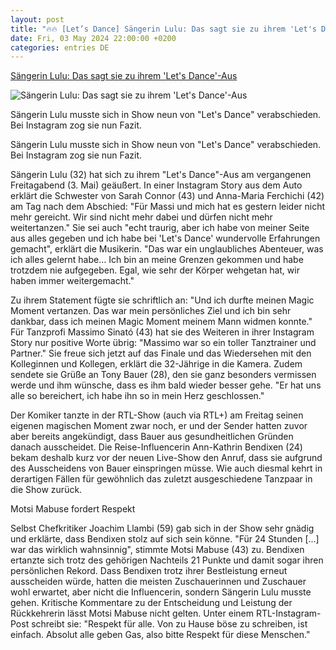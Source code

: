 ```yaml
---
layout: post
title: "🔥🔥 [Let’s Dance] Sängerin Lulu: Das sagt sie zu ihrem 'Let's Dance'-Aus"
date: Fri, 03 May 2024 22:00:00 +0200
categories: entries DE
---
```

[Sängerin Lulu: Das sagt sie zu ihrem 'Let's Dance'-Aus](https://www.stern.de/kultur/saengerin-lulu--das-sagt-sie-zu-ihrem--let-s-dance--aus-34684596.html)

![Sängerin Lulu: Das sagt sie zu ihrem 'Let's Dance'-Aus](https://image.stern.de/34684600/t/cY/v1/w1440/r1.7778/-/04--das-sagt-sie-zu-ihrem--let-s-dance--aus---16-9---spoton-article-1066202.jpg)

Sängerin Lulu musste sich in Show neun von "Let's Dance" verabschieden. Bei Instagram zog sie nun Fazit.

Sängerin Lulu musste sich in Show neun von "Let's Dance" verabschieden. Bei Instagram zog sie nun Fazit.

Sängerin Lulu (32) hat sich zu ihrem "Let's Dance"-Aus am vergangenen Freitagabend (3. Mai) geäußert. In einer Instagram Story aus dem Auto erklärt die Schwester von Sarah Connor (43) und Anna-Maria Ferchichi (42) am Tag nach dem Abschied: "Für Massi und mich hat es gestern leider nicht mehr gereicht. Wir sind nicht mehr dabei und dürfen nicht mehr weitertanzen." Sie sei auch "echt traurig, aber ich habe von meiner Seite aus alles gegeben und ich habe bei 'Let's Dance' wundervolle Erfahrungen gemacht", erklärt die Musikerin. "Das war ein unglaubliches Abenteuer, was ich alles gelernt habe... Ich bin an meine Grenzen gekommen und habe trotzdem nie aufgegeben. Egal, wie sehr der Körper wehgetan hat, wir haben immer weitergemacht."

Zu ihrem Statement fügte sie schriftlich an: "Und ich durfte meinen Magic Moment vertanzen. Das war mein persönliches Ziel und ich bin sehr dankbar, dass ich meinen Magic Moment meinem Mann widmen konnte." Für Tanzprofi Massimo Sinató (43) hat sie des Weiteren in ihrer Instagram Story nur positive Worte übrig: "Massimo war so ein toller Tanztrainer und Partner." Sie freue sich jetzt auf das Finale und das Wiedersehen mit den Kolleginnen und Kollegen, erklärt die 32-Jährige in die Kamera. Zudem sendete sie Grüße an Tony Bauer (28), den sie ganz besonders vermissen werde und ihm wünsche, dass es ihm bald wieder besser gehe. "Er hat uns alle so bereichert, ich habe ihn so in mein Herz geschlossen."

Der Komiker tanzte in der RTL-Show (auch via RTL+) am Freitag seinen eigenen magischen Moment zwar noch, er und der Sender hatten zuvor aber bereits angekündigt, dass Bauer aus gesundheitlichen Gründen danach ausscheidet. Die Reise-Influencerin Ann-Kathrin Bendixen (24) bekam deshalb kurz vor der neuen Live-Show den Anruf, dass sie aufgrund des Ausscheidens von Bauer einspringen müsse. Wie auch diesmal kehrt in derartigen Fällen für gewöhnlich das zuletzt ausgeschiedene Tanzpaar in die Show zurück.

Motsi Mabuse fordert Respekt

Selbst Chefkritiker Joachim Llambi (59) gab sich in der Show sehr gnädig und erklärte, dass Bendixen stolz auf sich sein könne. "Für 24 Stunden [...] war das wirklich wahnsinnig", stimmte Motsi Mabuse (43) zu. Bendixen ertanzte sich trotz des gehörigen Nachteils 21 Punkte und damit sogar ihren persönlichen Rekord. Dass Bendixen trotz ihrer Bestleistung erneut ausscheiden würde, hatten die meisten Zuschauerinnen und Zuschauer wohl erwartet, aber nicht die Influencerin, sondern Sängerin Lulu musste gehen. Kritische Kommentare zu der Entscheidung und Leistung der Rückkehrerin lässt Motsi Mabuse nicht gelten. Unter einem RTL-Instagram-Post schreibt sie: "Respekt für alle. Von zu Hause böse zu schreiben, ist einfach. Absolut alle geben Gas, also bitte Respekt für diese Menschen."

